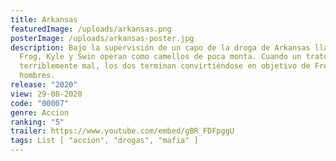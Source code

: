 ```yaml
---
title: Arkansas
featuredImage: /uploads/arkansas.png
posterImage: /uploads/arkansas-poster.jpg
description: Bajo la supervisión de un capo de la droga de Arkansas llamado
  Frog, Kyle y Swin operan como camellos de poca monta. Cuando un trato sale
  terriblemente mal, los dos terminan convirtiéndose en objetivo de Frog y sus
  hombres.
release: "2020"
view: 29-08-2020
code: "00007"
genre: Accion
ranking: "5"
trailer: https://www.youtube.com/embed/gBR_FDFpggU
tags: List [ "accion", "drogas", "mafia" ]
---
```

